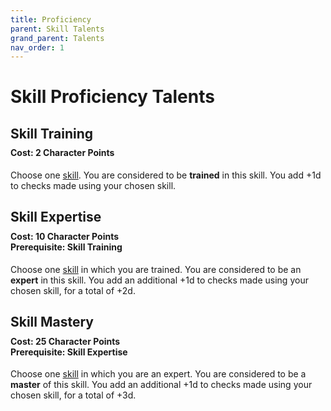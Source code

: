 ```yaml
---
title: Proficiency
parent: Skill Talents
grand_parent: Talents
nav_order: 1
---
```


# Skill Proficiency Talents

## Skill Training

<div style="margin-top:-10px;"></div>

#### **Cost:** 2 Character Points
Choose one [skill](https://stormchaserroleplaying.com/stormchaserRPG/Skills/). You are considered to be **trained** in this skill. You add +1d to checks made using your chosen skill.

## Skill Expertise

<div style="margin-top:-10px;"></div>

#### **Cost:** 10 Character Points<br>**Prerequisite:** Skill Training
Choose one [skill](https://stormchaserroleplaying.com/stormchaserRPG/Skills/) in which you are trained. You are considered to be an **expert** in this skill. You add an additional +1d to checks made using your chosen skill, for a total of +2d.

## Skill Mastery

<div style="margin-top:-10px;"></div>

#### **Cost:** 25 Character Points<br>**Prerequisite:** Skill Expertise
Choose one [skill](https://stormchaserroleplaying.com/stormchaserRPG/Skills/) in which you are an expert. You are considered to be a **master** of this skill. You add an additional +1d to checks made using your chosen skill, for a total of +3d.
